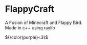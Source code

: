 # FlappyCraft

A Fusion of Minecraft and Flappy Bird. <br/>
Made in c++ using raylib <br/>

${\color{purple}<3}$
